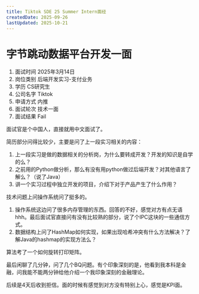 ```yaml
---
title: Tiktok SDE 25 Summer Intern面经
createdDate: 2025-09-26
lastUpdated: 2025-10-21
---
```

# 字节跳动数据平台开发一面
1. 面试时间 2025年3月14日
2. 岗位类别 后端开发实习-支付业务
3. 学历 CS研究生
4. 公司名字 Tiktok
5. 申请方式 内推
6. 面试轮次 技术一面
7. 面试结果 Fail

面试官是个中国人，直接就用中文面试了。

简历部分问得比较少，主要是问了上一段实习相关的内容：
1. 上一段实习是做的数据相关的分析岗，为什么要转成开发？开发的知识是自学的么？
2. 之前用的Python做分析，那么有没有用python做过后端开发？对其他语言了解么？（说了Java）
3. 讲一个实习过程中独立开发的项目，介绍下对于产品产生了什么作用？

技术问题上问操作系统问了挺多的。
1. 操作系统这边问了很多内存管理的东西。回答的不好，感觉对方有点无语hhh。最后面试官直接问有没有比较熟的部分，说了个IPC这块的一些通信方式。
2. 数据结构上问了HashMap如何实现，如果出现哈希冲突有什么方法解决？了解Java的hashmap的实现方法么？

算法考了一个如何旋转打印矩阵。

最后闲聊了几分钟，问了几个BQ问题。有个印象深刻的是，他看到我本科是金融，问我能不能两分钟给他介绍一个我印象深刻的金融理论。

后续是4天后收到拒信。面的时候有感觉到对方没有特别上心，感觉是KPI面。